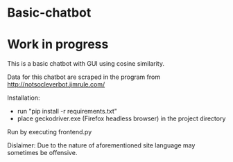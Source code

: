 # Basic-chatbot
# Work in progress
This is a basic chatbot with GUI using cosine similarity.

Data for this chatbot are scraped in the program from http://notsocleverbot.jimrule.com/

Installation:
- run "pip install -r requirements.txt"
- place geckodriver.exe (Firefox headless browser) in the project directory

Run by executing frontend.py

Dislaimer: Due to the nature of aforementioned site language may sometimes be offensive.
